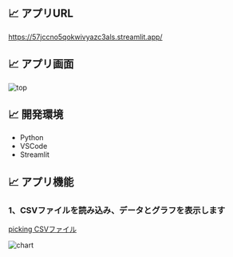 ## :chart_with_upwards_trend: アプリURL

https://57jccno5qokwivyazc3als.streamlit.app/

## :chart_with_upwards_trend: アプリ画面

![top](https://github.com/user-attachments/assets/34f7c956-9ca9-4ff7-be92-ed04d8926754)

## :chart_with_upwards_trend: 開発環境 

- Python
- VSCode
- Streamlit

## :chart_with_upwards_trend: アプリ機能

### 1、CSVファイルを読み込み、データとグラフを表示します
[picking CSVファイル](https://github.com/niamateu/chart/blob/main/picking.csv)

![chart](https://github.com/user-attachments/assets/b348a8b9-2999-412a-a974-08919acb266a)
